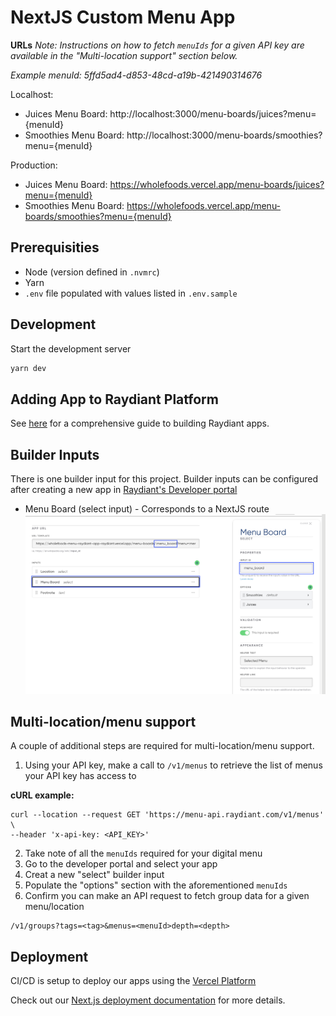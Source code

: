 # NextJS Custom Menu App

**URLs**
_Note: Instructions on how to fetch `menuIds` for a given API key are available in the "Multi-location support" section below._

_Example menuId: 5ffd5ad4-d853-48cd-a19b-421490314676_

Localhost:

- Juices Menu Board: http://localhost:3000/menu-boards/juices?menu={menuId}
- Smoothies Menu Board: http://localhost:3000/menu-boards/smoothies?menu={menuId}

Production:

- Juices Menu Board: https://wholefoods.vercel.app/menu-boards/juices?menu={menuId}
- Smoothies Menu Board: https://wholefoods.vercel.app/menu-boards/smoothies?menu={menuId}

## Prerequisities

- Node (version defined in `.nvmrc`)
- Yarn
- `.env` file populated with values listed in `.env.sample`

## Development

Start the development server

```bash
yarn dev
```

## Adding App to Raydiant Platform

See [here](https://raydiant.notion.site/How-do-I-develop-an-app-487d7064eeec402fb7d376a5f6e6eed9) for a comprehensive guide to building Raydiant apps.

## Builder Inputs

There is one builder input for this project. Builder inputs can be configured after creating a new app in [Raydiant's Developer portal](https://developers.raydiant.com/)

- Menu Board (select input) - Corresponds to a NextJS route
  ![Menu Board](menu-board-builder-input.png)

## Multi-location/menu support

A couple of additional steps are required for multi-location/menu support.

1. Using your API key, make a call to `/v1/menus` to retrieve the list of menus your API key has access to

**cURL example:**

```
curl --location --request GET 'https://menu-api.raydiant.com/v1/menus' \
--header 'x-api-key: <API_KEY>'
```

2. Take note of all the `menuIds` required for your digital menu
3. Go to the developer portal and select your app
4. Creat a new "select" builder input
5. Populate the "options" section with the aforementioned `menuIds`
6. Confirm you can make an API request to fetch group data for a given menu/location

```
/v1/groups?tags=<tag>&menus=<menuId>depth=<depth>
```

## Deployment

CI/CD is setup to deploy our apps using the [Vercel Platform](https://vercel.com/new?utm_medium=default-template&filter=next.js&utm_source=create-next-app&utm_campaign=create-next-app-readme)

Check out our [Next.js deployment documentation](https://nextjs.org/docs/deployment) for more details.

